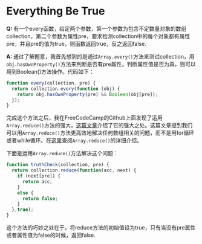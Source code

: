 # Everything Be True
<b>Q: </b>有一个every函数，给定两个参数，第一个参数为包含不定数量对象的数组collection，第二个参数为属性pre，要求检测collection中的每个对象都有属性pre，并且pre的值为true，则函数返回true，反之返回false.

<b>A: </b>通过了解题意，我首先想到的是通过`Array.every()`方法来测试collection，用`obj.hasOwnProperty()`方法来判断是否有pre属性，判断属性值是否为真，则可以用到Boolean()方法操作。代码如下：<!-- more -->
``` javascript
function every(collection, pre) {
  return collection.every(function (obj) {
    return obj.hasOwnProperty(pre) && Boolean(obj[pre]);
  });
}
```
完成这个方法之后，我在FreeCodeCamp的Github上面发现了运用`Array.reduce()`方法的强大，[这篇文章](https://github.com/FreeCodeCamp/FreeCodeCamp/wiki/JS-Reduce-Made-Easy)介绍了它的强大之处。这篇文章提到我们可以用`Array.reduce()`方法更高效地解决任何数组相关的问题，而不是用for循环或者while循环。在[这里](https://developer.mozilla.org/en-US/docs/Web/JavaScript/Reference/Global_Objects/Array/Reduce)查阅`Array.reduce()`的详细介绍。

下面是运用`Array.reduce()`方法解决这个问题：
``` javascript
function truthCheck(collection, pre) {
  return collection.reduce(function(acc, next) {
    if (next[pre]) {
      return acc;
    }
    else {
  	  return false;
	}
  },true);
}
```
这个方法的巧妙之处在于，将reduce方法的初始值设为true，只有当没有pre属性或者属性值为false的时候，返回false.
